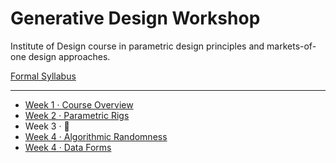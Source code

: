 # Generative Design Workshop

Institute of Design course in parametric design principles and markets-of-one design approaches.

[Formal Syllabus](generative-design-workshop.pdf)

-----

- [Week 1 · Course Overview](week01/README.md)
- [Week 2 · Parametric Rigs](week02/README.md)
- Week 3 · 🤕
- [Week 4 · Algorithmic Randomness](week04/README.md)
- [Week 4 · Data Forms](week05/README.md)
